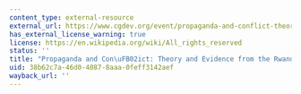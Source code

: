 ```yaml
---
content_type: external-resource
external_url: https://www.cgdev.org/event/propaganda-and-conflict-theory-and-evidence-rwandan-genocide
has_external_license_warning: true
license: https://en.wikipedia.org/wiki/All_rights_reserved
status: ''
title: "Propaganda and Con\uFB02ict: Theory and Evidence from the Rwandan Genocide"
uid: 38b62c7a-46d0-4087-8aaa-0feff3142aef
wayback_url: ''
---
```

